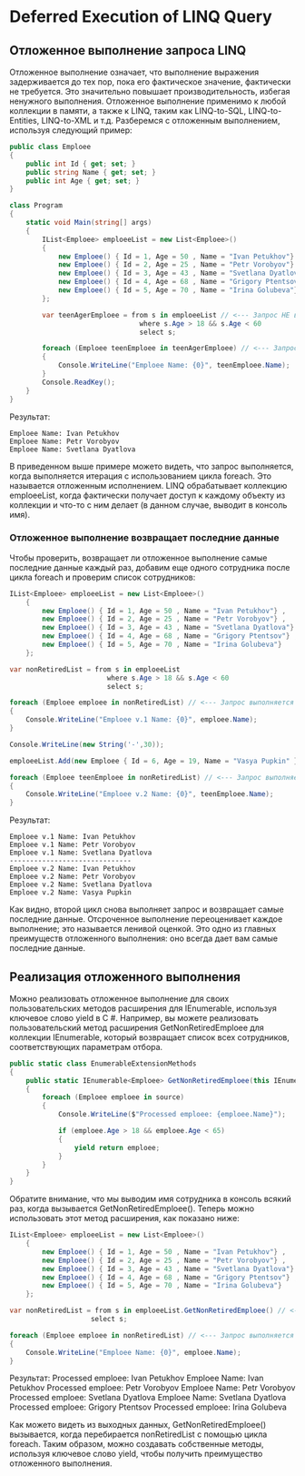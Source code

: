 # Deferred Execution of LINQ Query

## Отложенное выполнение запроса LINQ

Отложенное выполнение означает, что выполнение выражения задерживается до тех пор, пока его фактическое значение, фактически не требуется. Это значительно повышает производительность, избегая ненужного выполнения.
Отложенное выполнение применимо к любой коллекции в памяти, а также к LINQ, таким как LINQ-to-SQL, LINQ-to-Entities, LINQ-to-XML и т.д.
Разберемся с отложенным выполнением, используя следующий пример:

```csharp 
public class Emploee
{
    public int Id { get; set; }
    public string Name { get; set; }
    public int Age { get; set; }
}

class Program
{
    static void Main(string[] args)
    {
        IList<Emploee> emploeeList = new List<Emploee>()
        {
            new Emploee() { Id = 1, Age = 50 , Name = "Ivan Petukhov"} ,
            new Emploee() { Id = 2, Age = 25 , Name = "Petr Vorobyov"} ,
            new Emploee() { Id = 3, Age = 43 , Name = "Svetlana Dyatlova"} ,
            new Emploee() { Id = 4, Age = 68 , Name = "Grigory Ptentsov"} ,
            new Emploee() { Id = 5, Age = 70 , Name = "Irina Golubeva"}
        };

        var teenAgerEmploee = from s in emploeeList // <--- Запрос НЕ выполняется здесь
                                where s.Age > 18 && s.Age < 60
                                select s;

        foreach (Emploee teenEmploee in teenAgerEmploee) // <--- Запрос выполняется ЗДЕСЬ
        {
            Console.WriteLine("Emploee Name: {0}", teenEmploee.Name);
        }
        Console.ReadKey();
    }
}
```
Результат:

    Emploee Name: Ivan Petukhov
    Emploee Name: Petr Vorobyov
    Emploee Name: Svetlana Dyatlova

В приведенном выше примере можето видеть, что запрос выполняется, когда выполняется итерация с использованием цикла foreach. Это называется отложенным исполнением. LINQ обрабатывает коллекцию emploeeList, когда фактически получает доступ к каждому объекту из коллекции и что-то с ним делает (в данном случае, выводит в консоль имя).

### Отложенное выполнение возвращает последние данные
Чтобы проверить, возвращает ли отложенное выполнение самые последние данные каждый раз, добавим еще одного сотрудника после цикла foreach и проверим список сотрудников:

```csharp 
IList<Emploee> emploeeList = new List<Emploee>()
    {
        new Emploee() { Id = 1, Age = 50 , Name = "Ivan Petukhov"} ,
        new Emploee() { Id = 2, Age = 25 , Name = "Petr Vorobyov"} ,
        new Emploee() { Id = 3, Age = 43 , Name = "Svetlana Dyatlova"} ,
        new Emploee() { Id = 4, Age = 68 , Name = "Grigory Ptentsov"} ,
        new Emploee() { Id = 5, Age = 70 , Name = "Irina Golubeva"}
    };

var nonRetiredList = from s in emploeeList
                        where s.Age > 18 && s.Age < 60
                        select s;

foreach (Emploee emploee in nonRetiredList) // <--- Запрос выполняется ЗДЕСЬ
{
    Console.WriteLine("Emploee v.1 Name: {0}", emploee.Name);
}

Console.WriteLine(new String('-',30));

emploeeList.Add(new Emploee { Id = 6, Age = 19, Name = "Vasya Pupkin" }); // <<--- Добавляем нового сотрудника

foreach (Emploee teenEmploee in nonRetiredList) // <--- Запрос выполняется ЗДЕСЬ, и возвращает обновленные данные
{
    Console.WriteLine("Emploee v.2 Name: {0}", teenEmploee.Name);
}
```

Результат:

    Emploee v.1 Name: Ivan Petukhov
    Emploee v.1 Name: Petr Vorobyov
    Emploee v.1 Name: Svetlana Dyatlova
    ------------------------------
    Emploee v.2 Name: Ivan Petukhov
    Emploee v.2 Name: Petr Vorobyov
    Emploee v.2 Name: Svetlana Dyatlova
    Emploee v.2 Name: Vasya Pupkin

Как видно, второй цикл снова выполняет запрос и возвращает самые последние данные. Отсроченное выполнение переоценивает каждое выполнение; это называется ленивой оценкой. Это одно из главных преимуществ отложенного выполнения: оно всегда дает вам самые последние данные.

## Реализация отложенного выполнения

Можно реализовать отложенное выполнение для своих пользовательских методов расширения для IEnumerable, используя ключевое слово yield в C #.
Например, вы можете реализовать пользовательский метод расширения GetNonRetiredEmploee для коллекции IEnumerable, который возвращает список всех сотрудников, соответствующих параметрам отбора.

```csharp 
public static class EnumerableExtensionMethods
{
    public static IEnumerable<Emploee> GetNonRetiredEmploee(this IEnumerable<Emploee> source)
    {
        foreach (Emploee emploee in source)
        {
            Console.WriteLine($"Processed emploee: {emploee.Name}");

            if (emploee.Age > 18 && emploee.Age < 65)
            {
                yield return emploee;
            }
        }
    }
}
```
Обратите внимание, что мы выводим имя сотрудника в консоль всякий раз, когда вызывается GetNonRetiredEmploee().
Теперь можно использовать этот метод расширения, как показано ниже:

```csharp 
IList<Emploee> emploeeList = new List<Emploee>()
    {
        new Emploee() { Id = 1, Age = 50 , Name = "Ivan Petukhov"} ,
        new Emploee() { Id = 2, Age = 25 , Name = "Petr Vorobyov"} ,
        new Emploee() { Id = 3, Age = 43 , Name = "Svetlana Dyatlova"} ,
        new Emploee() { Id = 4, Age = 68 , Name = "Grigory Ptentsov"} ,
        new Emploee() { Id = 5, Age = 70 , Name = "Irina Golubeva"}
    };

var nonRetiredList = from s in emploeeList.GetNonRetiredEmploee() // <--- Запрос НЕ выполняется здесь
                    select s;

foreach (Emploee emploee in nonRetiredList) // <--- Запрос выполняется ЗДЕСЬ
{
    Console.WriteLine("Emploee Name: {0}", emploee.Name);
}
```
Результат:
    Processed emploee: Ivan Petukhov
    Emploee Name: Ivan Petukhov
    Processed emploee: Petr Vorobyov
    Emploee Name: Petr Vorobyov
    Processed emploee: Svetlana Dyatlova
    Emploee Name: Svetlana Dyatlova
    Processed emploee: Grigory Ptentsov
    Processed emploee: Irina Golubeva

Как можето видеть из выходных данных, GetNonRetiredEmploee() вызывается, когда перебирается nonRetiredList с помощью цикла foreach.
Таким образом, можно создавать собственные методы, используя ключевое слово yield, чтобы получить преимущество отложенного выполнения.